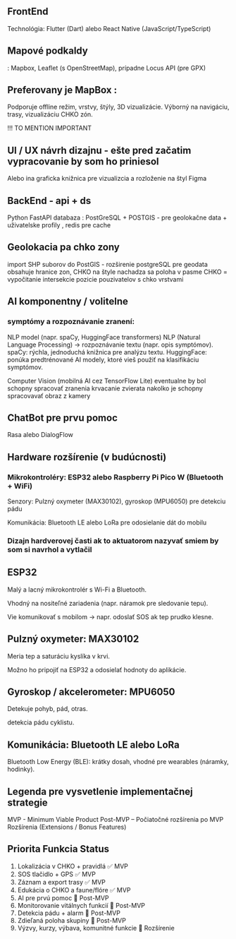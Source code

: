 ## FrontEnd 
Technológia: Flutter (Dart) alebo React Native (JavaScript/TypeScript)

## Mapové podkaldy 
: Mapbox, Leaflet (s OpenStreetMap), prípadne Locus API (pre GPX)

## Preferovany je MapBox : 
Podporuje offline režim, vrstvy, štýly, 3D vizualizácie.
Výborný na navigáciu, trasy, vizualizáciu CHKO zón.

!!! TO MENTION IMPORTANT 

## UI / UX návrh dizajnu - ešte pred začatim vypracovanie by som ho priniesol 
Alebo ina graficka knižnica pre vizualizcia a rozloženie na štyl Figma

## BackEnd - api + ds 
Python FastAPI 
databaza : PostGreSQL + POSTGIS - pre geolokačne data + uživatelske profily , redis pre cache 

## Geolokacia pa chko zony 
import SHP suborov do PostGIS - rozširenie postgreSQL pre geodata 
obsahuje hranice zon, CHKO na štyle nachadza sa poloha v pasme CHKO 
= vypočitanie intersekcie pozicie pouzivatelov s chko vrstvami 

## AI komponentny / volitelne 

### symptómy a rozpoznávanie zranení:

NLP model (napr. spaCy, HuggingFace transformers)
NLP (Natural Language Processing) → rozpoznávanie textu (napr. opis symptómov).
spaCy: rýchla, jednoduchá knižnica pre analýzu textu.
HuggingFace: ponúka predtrénované AI modely, ktoré vieš použiť na klasifikáciu symptómov.

Computer Vision (mobilná AI cez TensorFlow Lite)
eventualne by bol schopny spracovať zranenia krvacanie zvierata nakolko je schopny spracovavať obraz z kamery 

## ChatBot pre prvu pomoc 
Rasa alebo DialogFlow 


## Hardware rozšírenie (v budúcnosti)
### Mikrokontroléry: ESP32 alebo Raspberry Pi Pico W (Bluetooth + WiFi)

Senzory: Pulzný oxymeter (MAX30102), gyroskop (MPU6050) pre detekciu pádu

Komunikácia: Bluetooth LE alebo LoRa pre odosielanie dát do mobilu

### Dizajn hardverovej časti ak to aktuatorom nazyvať smiem by som si navrhol a vytlačil 

## ESP32
Malý a lacný mikrokontrolér s Wi-Fi a Bluetooth.

Vhodný na nositeľné zariadenia (napr. náramok pre sledovanie tepu).

Vie komunikovať s mobilom → napr. odoslať SOS ak tep prudko klesne.

## Pulzný oxymeter: MAX30102
Meria tep a saturáciu kyslíka v krvi.

Možno ho pripojiť na ESP32 a odosielať hodnoty do aplikácie.

## Gyroskop / akcelerometer: MPU6050
Detekuje pohyb, pád, otras.

detekcia pádu cyklistu.

## Komunikácia: Bluetooth LE alebo LoRa
Bluetooth Low Energy (BLE): krátky dosah, vhodné pre wearables (náramky, hodinky).

## Legenda pre vysvetlenie implementačnej strategie 

MVP - Minimum Viable Product
Post-MVP – Počiatočné rozšírenia po MVP
Rozšírenia (Extensions / Bonus Features)
 
## Priorita	Funkcia	Status
1.	Lokalizácia v CHKO + pravidlá	✅ MVP
1.	SOS tlačidlo + GPS	✅ MVP
2.	Záznam a export trasy	✅ MVP
2.	Edukácia o CHKO a faune/flóre	✅ MVP
3.	AI pre prvú pomoc	🔄 Post-MVP
3.	Monitorovanie vitálnych funkcií	🔄 Post-MVP
4.	Detekcia pádu + alarm	🔄 Post-MVP
4.	Zdieľaná poloha skupiny	🔄 Post-MVP
5.	Výzvy, kurzy, výbava, komunitné funkcie	🔄 Rozšírenie
